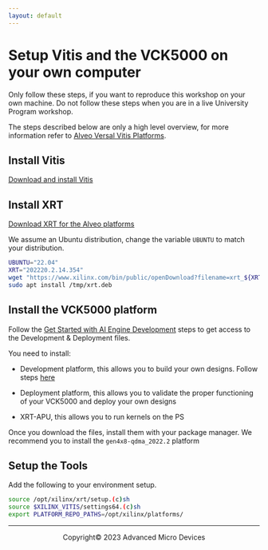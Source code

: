 ```yaml
---
layout: default
---
```


# Setup Vitis and the VCK5000 on your own computer

Only follow these steps, if you want to reproduce this workshop on your own machine. Do not follow these steps when you are in a live University Program workshop.

The steps described below are only a high level overview, for more information refer to [Alveo Versal Vitis Platforms](xilinx.github.io/Alveo-Versal-Platforms/).

## Install Vitis

[Download and install Vitis](https://www.xilinx.com/support/download.html)

## Install XRT

[Download XRT for the Alveo platforms](https://www.xilinx.com/products/design-tools/vitis/xrt.html#gettingstarted)

We assume an Ubuntu distribution, change the variable `UBUNTU` to match your distribution.

```sh
UBUNTU="22.04"
XRT="202220.2.14.354"
wget "https://www.xilinx.com/bin/public/openDownload?filename=xrt_${XRT}_${UBUNTU}-amd64-xrt.deb" -O /tmp/xrt.deb
sudo apt install /tmp/xrt.deb
```

## Install the VCK5000 platform

Follow the [Get Started with AI Engine Development](https://www.xilinx.com/products/boards-and-kits/vck5000.html) steps to get access to the Development & Deployment files.

You need to install:

- Development platform, this allows you to build your own designs. Follow steps [here](https://xilinx.github.io/Alveo-Versal-Platforms/alveoversalplatforms/build/html/docs/getting-started/vck5000_migration.html)

- Deployment platform, this allows you to validate the proper functioning of your VCK5000 and deploy your own designs

- XRT-APU, this allows you to run kernels on the PS

Once you download the files, install them with your package manager. We recommend you to install the `gen4x8-qdma_2022.2` platform

## Setup the Tools

Add the following to your environment setup.

```sh
source /opt/xilinx/xrt/setup.(c)sh
source $XILINX_VITIS/settings64.(c)sh
export PLATFORM_REPO_PATHS=/opt/xilinx/platforms/
```

---------------------------------------
<p align="center">Copyright&copy; 2023 Advanced Micro Devices</p>
